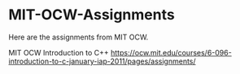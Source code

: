 # MIT-OCW-Assignments


Here are the assignments from MIT OCW.

MIT OCW Introduction to C++ https://ocw.mit.edu/courses/6-096-introduction-to-c-january-iap-2011/pages/assignments/

